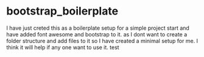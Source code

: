 # bootstrap_boilerplate

I have just creted this as a boilerplate setup for a simple project start and have added font awesome and bootstrap to it.
as I dont want to create a folder structure and add files to it so I have created a minimal setup for me. I think it will help if
any one want to use it. test